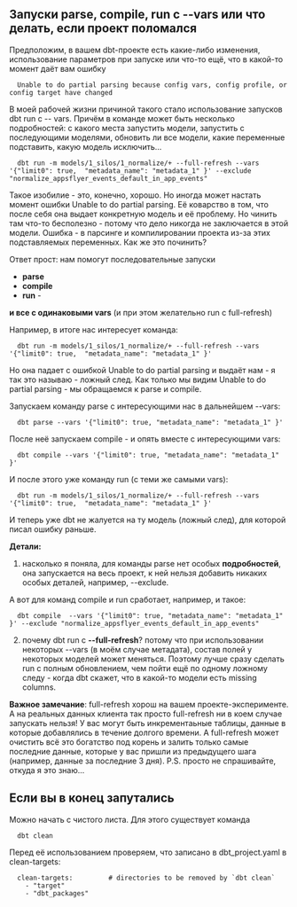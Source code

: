 ## Запуски parse, compile, run с --vars или что делать, если проект поломался

Предположим, в вашем dbt-проекте есть какие-либо изменения, использование параметров при запуске или что-то ещё, что в какой-то момент даёт вам ошибку 

      Unable to do partial parsing because config vars, config profile, or config target have changed

В моей рабочей жизни причиной такого стало использование запусков dbt run с -- vars. Причём в команде может быть несколько подробностей: с какого места запустить модели, запустить с последующими моделями, обновить ли все модели, какие переменные подставить, какую модель исключить...

      dbt run -m models/1_silos/1_normalize/+ --full-refresh --vars '{"limit0": true,  "metadata_name": "metadata_1" }' --exclude "normalize_appsflyer_events_default_in_app_events"

Такое изобилие - это, конечно, хорошо. Но иногда может настать момент ошибки Unable to do partial parsing. Её коварство в том, что после себя она выдает конкретную модель и её проблему. Но чинить там что-то бесполезно - потому что дело никогда не заключается в этой модели. Ошибка - в парсинге и компилировании проекта из-за этих подставляемых переменных. Как же это починить?

Ответ прост: нам помогут последовательные запуски 
- **parse**
- **compile**
- **run**  -

  
**и все с одинаковыми vars** (и при этом желательно run с full-refresh)

Например, в итоге нас интересует команда:

      dbt run -m models/1_silos/1_normalize/+ --full-refresh --vars '{"limit0": true,  "metadata_name": "metadata_1" }'

Но она падает с ошибкой Unable to do partial parsing и выдаёт нам - я так это называю - ложный след. Как только мы видим Unable to do partial parsing - мы обращаемся к parse и compile.

Запускаем  команду parse с интересующими нас в дальнейшем --vars:

      dbt parse --vars '{"limit0": true, "metadata_name": "metadata_1" }'

После неё запускаем compile - и опять вместе с интересующими vars:

      dbt compile --vars '{"limit0": true, "metadata_name": "metadata_1" }'

И после этого уже команду run (с теми же самыми vars):

      dbt run -m models/1_silos/1_normalize/+ --full-refresh --vars '{"limit0": true,  "metadata_name": "metadata_1" }'

И теперь уже dbt не жалуется на ту модель (ложный след), для которой писал ошибку раньше.

**Детали:**

1. насколько я поняла, для команды parse нет особых **подробностей**, она запускается на весь проект,  к ней нельзя добавить никаких особых деталей, например, --exclude.

А вот для команд compile и run сработает, например, и такое:

      dbt compile  --vars '{"limit0": true, "metadata_name": "metadata_1" }' --exclude "normalize_appsflyer_events_default_in_app_events"

2. почему dbt run с **--full-refresh**? потому что при использовании некоторых --vars (в моём случае метадата), состав полей у некоторых моделей может меняться. Поэтому лучше сразу сделать run с полным обновлением, чем пойти ещё по одному ложному следу - когда dbt скажет, что в какой-то модели есть missing columns.

**Важное замечание**: full-refresh хорош на вашем проекте-эксперименте. А на реальных данных клиента так просто full-refresh ни в коем случае запускать нельзя! У вас могут быть инкрементаьные таблицы, данные в которые добавлялись в течение долгого времени. А full-refresh может очистить всё это богатство под корень и залить только самые последние данные, которые у вас пришли из предыдущего шага (например, данные за последние 3 дня). P.S. просто не спрашивайте, откуда я это знаю...

## Если вы в конец запутались

Можно начать с чистого листа. Для этого существует команда 

      dbt clean
      
Перед её использованием проверяем, что записано в dbt_project.yaml в clean-targets:

      clean-targets:         # directories to be removed by `dbt clean`
        - "target"
        - "dbt_packages"

